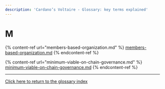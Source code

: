 ```yaml
---
description: 'Cardano’s Voltaire - Glossary: key terms explained'
---
```


# M

{% content-ref url="members-based-organization.md" %}
[members-based-organization.md](members-based-organization.md)
{% endcontent-ref %}

{% content-ref url="minimum-viable-on-chain-governance.md" %}
[minimum-viable-on-chain-governance.md](minimum-viable-on-chain-governance.md)
{% endcontent-ref %}

***

[Click here to return to the glossary index](../)
